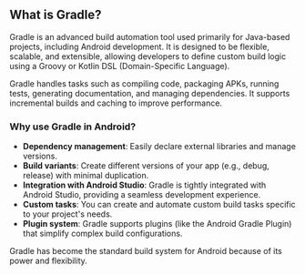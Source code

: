 ## What is Gradle?

Gradle is an advanced build automation tool used primarily for Java-based projects, including Android development. It is designed to be flexible, scalable, and extensible, allowing developers to define custom build logic using a Groovy or Kotlin DSL (Domain-Specific Language).

Gradle handles tasks such as compiling code, packaging APKs, running tests, generating documentation, and managing dependencies. It supports incremental builds and caching to improve performance.

### Why use Gradle in Android?

- **Dependency management**: Easily declare external libraries and manage versions.
- **Build variants**: Create different versions of your app (e.g., debug, release) with minimal duplication.
- **Integration with Android Studio**: Gradle is tightly integrated with Android Studio, providing a seamless development experience.
- **Custom tasks**: You can create and automate custom build tasks specific to your project's needs.
- **Plugin system**: Gradle supports plugins (like the Android Gradle Plugin) that simplify complex build configurations.

Gradle has become the standard build system for Android because of its power and flexibility.
